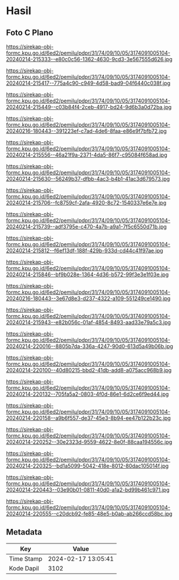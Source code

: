 # Hasil

## Foto C Plano

https://sirekap-obj-formc.kpu.go.id/6ed2/pemilu/pdpr/31/74/09/10/05/3174091005104-20240214-215333--e80c0c56-1362-4630-9cd3-3e567555d626.jpg

https://sirekap-obj-formc.kpu.go.id/6ed2/pemilu/pdpr/31/74/09/10/05/3174091005104-20240214-215417--775a4c90-c949-4d58-bad9-04f6440c038f.jpg

https://sirekap-obj-formc.kpu.go.id/6ed2/pemilu/pdpr/31/74/09/10/05/3174091005104-20240214-215449--c03b84f4-2ceb-4917-bd24-9d6b3a0d72ba.jpg

https://sirekap-obj-formc.kpu.go.id/6ed2/pemilu/pdpr/31/74/09/10/05/3174091005104-20240216-180443--391223ef-c7ad-4de6-8faa-e86e9f7bfb72.jpg

https://sirekap-obj-formc.kpu.go.id/6ed2/pemilu/pdpr/31/74/09/10/05/3174091005104-20240214-215556--46a21f9a-2371-4da5-86f7-c95084f658ad.jpg

https://sirekap-obj-formc.kpu.go.id/6ed2/pemilu/pdpr/31/74/09/10/05/3174091005104-20240214-215630--56249b37-dfbb-4ac3-b4b1-41ac3d679573.jpg

https://sirekap-obj-formc.kpu.go.id/6ed2/pemilu/pdpr/31/74/09/10/05/3174091005104-20240214-215706--fc8759cf-2afa-4920-8c72-1540337e6e7e.jpg

https://sirekap-obj-formc.kpu.go.id/6ed2/pemilu/pdpr/31/74/09/10/05/3174091005104-20240214-215739--adf3795e-c470-4a7b-a9a1-7f5c6550d71b.jpg

https://sirekap-obj-formc.kpu.go.id/6ed2/pemilu/pdpr/31/74/09/10/05/3174091005104-20240214-215812--f6ef13df-188f-429b-933d-cd44c41f97ae.jpg

https://sirekap-obj-formc.kpu.go.id/6ed2/pemilu/pdpr/31/74/09/10/05/3174091005104-20240214-215846--bf9b028e-1364-4d36-b572-99f3e3e1f03e.jpg

https://sirekap-obj-formc.kpu.go.id/6ed2/pemilu/pdpr/31/74/09/10/05/3174091005104-20240216-180443--3e67d8e3-d237-4322-a109-551249ce1490.jpg

https://sirekap-obj-formc.kpu.go.id/6ed2/pemilu/pdpr/31/74/09/10/05/3174091005104-20240214-215943--e82b056c-01af-4854-8493-aad33e79a5c3.jpg

https://sirekap-obj-formc.kpu.go.id/6ed2/pemilu/pdpr/31/74/09/10/05/3174091005104-20240214-220016--8805b7da-336a-4247-90d0-613d5a49b06b.jpg

https://sirekap-obj-formc.kpu.go.id/6ed2/pemilu/pdpr/31/74/09/10/05/3174091005104-20240214-220100--40d80215-bbd2-41db-add8-a075acc968b9.jpg

https://sirekap-obj-formc.kpu.go.id/6ed2/pemilu/pdpr/31/74/09/10/05/3174091005104-20240214-220132--705fa5a2-0803-4f0d-86e1-6d2ce6f9ed44.jpg

https://sirekap-obj-formc.kpu.go.id/6ed2/pemilu/pdpr/31/74/09/10/05/3174091005104-20240214-220158--a9b6f557-de37-45e3-8b94-ee47b122b23c.jpg

https://sirekap-obj-formc.kpu.go.id/6ed2/pemilu/pdpr/31/74/09/10/05/3174091005104-20240214-220252--30e2323d-9559-4622-8e0f-88caa194556c.jpg

https://sirekap-obj-formc.kpu.go.id/6ed2/pemilu/pdpr/31/74/09/10/05/3174091005104-20240214-220325--bd1a5099-5042-418e-8012-80dac105014f.jpg

https://sirekap-obj-formc.kpu.go.id/6ed2/pemilu/pdpr/31/74/09/10/05/3174091005104-20240214-220443--03e90b01-0811-40d0-a1a2-bd99b461c971.jpg

https://sirekap-obj-formc.kpu.go.id/6ed2/pemilu/pdpr/31/74/09/10/05/3174091005104-20240214-220555--c20dcb92-fe85-48e5-b0ab-ab266ccd58bc.jpg


## Metadata

| Key        | Value               |
| ---------- | ------------------- |
| Time Stamp | 2024-02-17 13:05:41 |
| Kode Dapil | 3102                |




